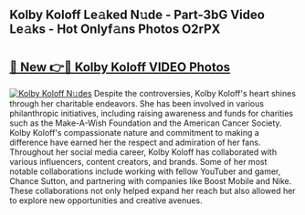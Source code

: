 ## Kolby Koloff Le𝚊ked N𝚞de - Part-3bG Video Le𝚊ks - Hot Onlyf𝚊ns Photos O2rPX

# <h2><a href="http://ab76573.deff.icu/?id=Kolby+Koloff">🔗 New 👉🔴 Kolby Koloff VIDEO Photos</a></h2>

[![Kolby Koloff N𝚞des](https://i.imgur.com/rIISA9y.gif)](http://ab76573.deff.icu/?id=Kolby+Koloff)
Despite the controversies, Kolby Koloff's heart shines through her charitable endeavors. She has been involved in various philanthropic initiatives, including raising awareness and funds for charities such as the Make-A-Wish Foundation and the American Cancer Society. Kolby Koloff's compassionate nature and commitment to making a difference have earned her the respect and admiration of her fans. Throughout her social media career, Kolby Koloff has collaborated with various influencers, content creators, and brands. Some of her most notable collaborations include working with fellow YouTuber and gamer, Chance Sutton, and partnering with companies like Boost Mobile and Nike. These collaborations not only helped expand her reach but also allowed her to explore new opportunities and creative avenues.
